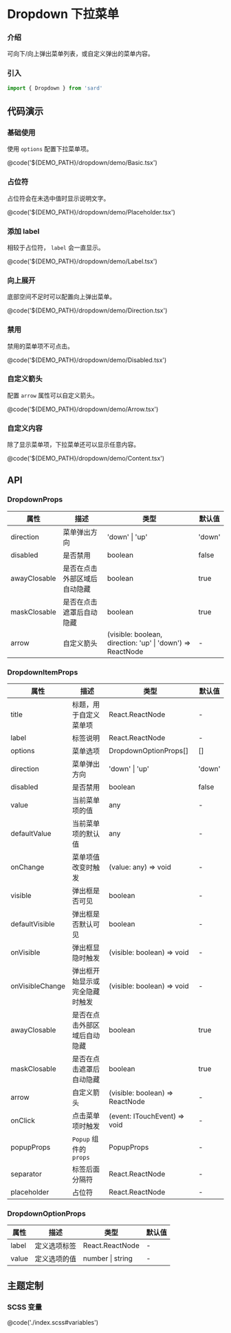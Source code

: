 # Dropdown 下拉菜单

### 介绍

可向下/向上弹出菜单列表，或自定义弹出的菜单内容。

### 引入

```ts
import { Dropdown } from 'sard'
```

## 代码演示

### 基础使用

使用 `options` 配置下拉菜单项。

@code('${DEMO_PATH}/dropdown/demo/Basic.tsx')

### 占位符

占位符会在未选中值时显示说明文字。

@code('${DEMO_PATH}/dropdown/demo/Placeholder.tsx')

### 添加 label

相较于占位符， `label` 会一直显示。

@code('${DEMO_PATH}/dropdown/demo/Label.tsx')

### 向上展开

底部空间不足时可以配置向上弹出菜单。

@code('${DEMO_PATH}/dropdown/demo/Direction.tsx')

### 禁用

禁用的菜单项不可点击。

@code('${DEMO_PATH}/dropdown/demo/Disabled.tsx')

### 自定义箭头

配置 `arrow` 属性可以自定义箭头。

@code('${DEMO_PATH}/dropdown/demo/Arrow.tsx')

### 自定义内容

除了显示菜单项，下拉菜单还可以显示任意内容。

@code('${DEMO_PATH}/dropdown/demo/Content.tsx')

## API

### DropdownProps

| 属性         | 描述                         | 类型                                                       | 默认值 |
| ------------ | ---------------------------- | ---------------------------------------------------------- | ------ |
| direction    | 菜单弹出方向                 | 'down' \| 'up'                                             | 'down' |
| disabled     | 是否禁用                     | boolean                                                    | false  |
| awayClosable | 是否在点击外部区域后自动隐藏 | boolean                                                    | true   |
| maskClosable | 是否在点击遮罩后自动隐藏     | boolean                                                    | true   |
| arrow        | 自定义箭头                   | (visible: boolean, direction: 'up' \| 'down') => ReactNode | -      |

### DropdownItemProps

| 属性            | 描述                           | 类型                            | 默认值 |
| --------------- | ------------------------------ | ------------------------------- | ------ |
| title           | 标题，用于自定义菜单项         | React.ReactNode                 | -      |
| label           | 标签说明                       | React.ReactNode                 | -      |
| options         | 菜单选项                       | DropdownOptionProps[]           | []     |
| direction       | 菜单弹出方向                   | 'down' \| 'up'                  | 'down' |
| disabled        | 是否禁用                       | boolean                         | false  |
| value           | 当前菜单项的值                 | any                             | -      |
| defaultValue    | 当前菜单项的默认值             | any                             | -      |
| onChange        | 菜单项值改变时触发             | (value: any) => void            | -      |
| visible         | 弹出框是否可见                 | boolean                         | -      |
| defaultVisible  | 弹出框是否默认可见             | boolean                         | -      |
| onVisible       | 弹出框显隐时触发               | (visible: boolean) => void      | -      |
| onVisibleChange | 弹出框开始显示或完全隐藏时触发 | (visible: boolean) => void      | -      |
| awayClosable    | 是否在点击外部区域后自动隐藏   | boolean                         | true   |
| maskClosable    | 是否在点击遮罩后自动隐藏       | boolean                         | true   |
| arrow           | 自定义箭头                     | (visible: boolean) => ReactNode | -      |
| onClick         | 点击菜单项时触发               | (event: ITouchEvent) => void    | -      |
| popupProps      | `Popup` 组件的 `props`         | PopupProps                      | -      |
| separator       | 标签后面分隔符                 | React.ReactNode                 | -      |
| placeholder     | 占位符                         | React.ReactNode                 | -      |

### DropdownOptionProps

| 属性  | 描述         | 类型             | 默认值 |
| ----- | ------------ | ---------------- | ------ |
| label | 定义选项标签 | React.ReactNode  | -      |
| value | 定义选项的值 | number \| string | -      |

## 主题定制

### SCSS 变量

@code('./index.scss#variables')
